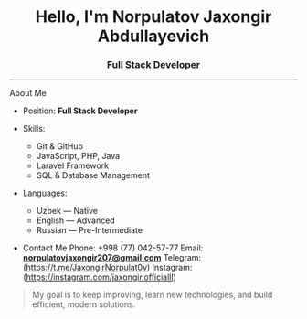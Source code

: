 <h1 align="center">Hello, I'm Norpulatov Jaxongir Abdullayevich</h1>
<h3 align="center">Full Stack Developer</h3>

---

About Me

- Position: **Full Stack Developer**
  
- Skills:
  - Git & GitHub
  - JavaScript, PHP, Java
  - Laravel Framework
  - SQL & Database Management

- Languages:
  - Uzbek — Native
  - English — Advanced
  - Russian — Pre-Intermediate
- Contact Me
   Phone: +998 (77) 042-57-77
   Email: **norpulatovjaxongir207@gmail.com**
   Telegram: (https://t.me/JaxongirNorpulat0v)
   Instagram: (https://instagram.com/jaxongir.officialll)

>  My goal is to keep improving, learn new technologies, and build efficient, modern solutions.
